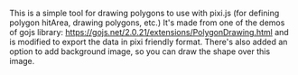This is a simple tool for drawing polygons to use with pixi.js (for defining polygon hitArea, drawing polygons, etc.)
It's made from one of the demos of gojs library: https://gojs.net/2.0.21/extensions/PolygonDrawing.html and is modified to export the data in pixi friendly format.
There's also added an option to add background image, so you can draw the shape over this image.
